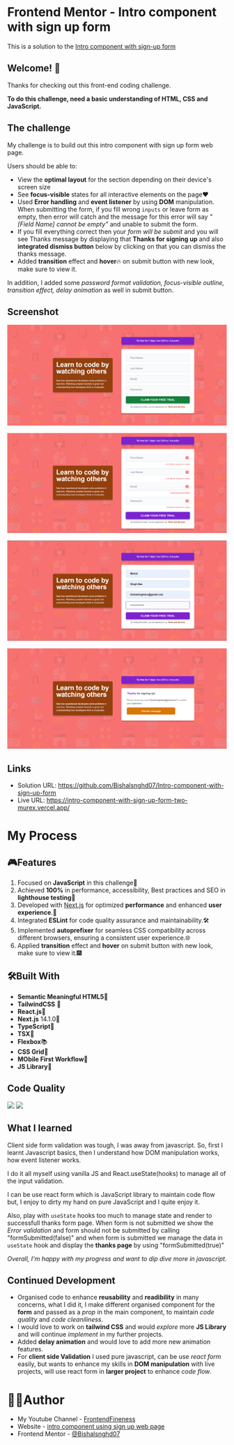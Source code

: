 # Frontend Mentor - Intro component with sign up form

This is a solution to the [Intro component with sign-up form](https://www.frontendmentor.io/solutions/intro-with-sign-up-form-using-tailwindcss-typescript-and-nextjs-2BTazuMoss)

## Welcome! 👋

Thanks for checking out this front-end coding challenge.

**To do this challenge, need a basic understanding of HTML, CSS and JavaScript.**

## The challenge

My challenge is to build out this intro component with sign up form web page.


Users should be able to:
- View the **optimal layout** for the section depending on their device's screen size
- See **focus-visible** states for all interactive elements on the page❤️
- Used **Error handling** and **event listener** by using **DOM** manipulation. When submitting the form, if you fill wrong `inputs` or leave form as empty, then error will catch and the message for this error will say *"[Field Name] cannot be empty"* and unable to submit the form.
- If you fill everything correct then your *form will be submit* and you will see Thanks message by displaying that **Thanks for signing up** and also **integrated dismiss button** below by clicking on that you can dismiss the thanks message.
- Added **transition** effect and **hover**🔥 on submit button with new look, make sure to view it.

In addition, I added some *password format validation, focus-visible outline, transition effect, delay animation* as well in submit button.

## Screenshot

![Design preview for the Social proof section coding challenge](/public/design/screenshot-a.png)

![Design preview for the Social proof section coding challenge](/public/design/screenshot-b.png)

![Design preview for the Social proof section coding challenge](/public/design/screenshot-c.png)

![Design preview for the Social proof section coding challenge](/public/design/screenshot-d.png)

## Links
- Solution URL: https://github.com/Bishalsnghd07/Intro-component-with-sign-up-form
- Live URL: https://intro-component-with-sign-up-form-two-murex.vercel.app/

# My Process

## 🎮Features

1. Focused on **JavaScript** in this challenge📑
2. Achieved **100%** in performance, accessibility, Best practices and SEO in **lighthouse testing**📲
2. Developed with [Next.js](https://www.nextjs.org) for optimized **performance** and enhanced **user experience**.🚀
3. Integrated **ESLint** for code quality assurance and maintainability.🛠️
4. Implemented **autoprefixer** for seamless CSS compatibility across different browsers, ensuring a consistent user experience.🌐
5. Applied **transition** effect and **hover** on submit button with new look, make sure to view it.🎆

## 🛠️Built With

- **Semantic Meaningful HTML5**📃
- **TailwindCSS** 🎨
- **React.js**👾
- **Next.js** 14.1.0🔺
- **TypeScript**🤖
- **TSX**📜
- **Flexbox**📚
- **CSS Grid**📰
- **MObile First Workflow**📲
- **JS Library**🎴

## Code Quality

![](https://img.shields.io/badge/eslint-fff?style=for-the-badge&logo=eslint&logoColor=fff&color=4930bd) ![](https://img.shields.io/badge/prettier-fff?style=for-the-badge&logo=prettier&logoColor=000&color=f3ae42)

## What I learned

Client side form validation was tough, I was away from javascript. So, first I learnt Javascript basics, then I understand how DOM manipulation works, how event listener works.

I do it all myself using vanilla JS and React.useState(hooks) to manage all of the input validation.

I can be use react form which is JavaScript library to maintain code flow but, I enjoy to dirty my hand on pure JavaScript and I quite enjoy it.

Also, play with `useState` hooks too much to manage state and render to successfull thanks form page. When form is not submitted we show the *Error validation* and form should not be submitted by calling "formSubmitted(false)" and when form is submitted we manage the data in `useState` hook and display the **thanks page** by using "formSubmitted(true)"

*Overall, I'm happy with my progress and want to dip dive more in javascript.*

## Continued Development
- Organised code to enhance **reusability** and **readibility** in many concerns, what I did it, I make different organised component for the **form** and passed as a *prop* in the main component, to maintain *code quality* and *code cleaniliness*.
- I would love to work on **tailwind CSS** and would *explore* more **JS Library** and will continue *implement* in my further projects.
- Added **delay animation** and would love to add more new animation features.
- For **client side Validation** I used pure javascript, can be use *react form* easily, but wants to enhance my skills in **DOM manipulation** with live projects, will use react form in **larger project** to enhance *code flow*.  

# 👨‍💻Author

- My Youtube Channel - [FrontendFineness](https://www.youtube.com/@frontendfineness985/videos)
- Website - [intro component using sign up web page](https://intro-component-with-sign-up-form-two-murex.vercel.app/)
- Frontend Mentor - [@Bishalsnghd07](https://www.frontendmentor.io/profile/Bishalsnghd07)
